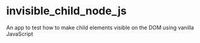 # invisible_child_node_js
An app to test how to make child elements visible on the DOM using vanilla JavaScript 
